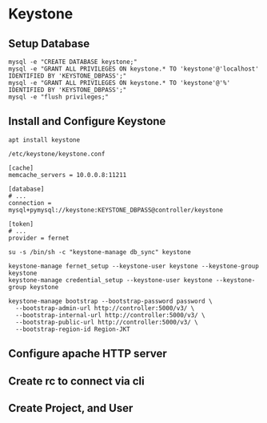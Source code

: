 # Keystone

## Setup Database
```
mysql -e "CREATE DATABASE keystone;"
mysql -e "GRANT ALL PRIVILEGES ON keystone.* TO 'keystone'@'localhost' IDENTIFIED BY 'KEYSTONE_DBPASS';"
mysql -e "GRANT ALL PRIVILEGES ON keystone.* TO 'keystone'@'%' IDENTIFIED BY 'KEYSTONE_DBPASS';"
mysql -e "flush privileges;"
```

## Install and Configure Keystone
```
apt install keystone
```

```
/etc/keystone/keystone.conf 
```

```
[cache]
memcache_servers = 10.0.0.8:11211

[database]
# ...
connection = mysql+pymysql://keystone:KEYSTONE_DBPASS@controller/keystone

[token]
# ...
provider = fernet
```

```
su -s /bin/sh -c "keystone-manage db_sync" keystone
```

```
keystone-manage fernet_setup --keystone-user keystone --keystone-group keystone
keystone-manage credential_setup --keystone-user keystone --keystone-group keystone
```

```
keystone-manage bootstrap --bootstrap-password password \
  --bootstrap-admin-url http://controller:5000/v3/ \
  --bootstrap-internal-url http://controller:5000/v3/ \
  --bootstrap-public-url http://controller:5000/v3/ \
  --bootstrap-region-id Region-JKT
```

## Configure apache HTTP server
## Create rc to connect via cli
## Create Project, and User
